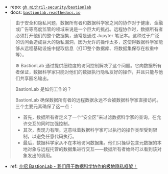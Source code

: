 
[repo]: https://github.com/mithril-security/bastionlab.git
[docs]: https://bastionlab.readthedocs.io/


- repo: [`gh mithril-security/bastionlab`][repo]
- docs: [`bastionlab.readthedocs.io`][docs]

[by]: https://rustcc.cn/article?id=4171f3a2-77c3-4f5f-a999-b83bf0af02a5

> 由于安全和隐私问题，数据所有者和数据科学家之间的协作对于健康、金融或广告等高度监管的领域来说是一个巨大的挑战。远程协作时，数据所有者必须打开他们的整个数据集，通常是通过 Jupyter 笔记本。这种过于广泛的访问会造成巨大的隐私漏洞，因为允许的操作太多，这使得数据科学家能够从远程基础设施中提取信息（打印整个数据库、将数据集保存在权重中等）。
> 
> ⚙️ BastionLab 通过提供细粒度的访问控制解决了这个问题。它向数据所有者保证，数据科学家只能对他们的数据执行隐私友好的操作，并且只能与他们共享匿名输出。
> 
> BastionLab 是如何工作的？
> 
> BastionLab 确保数据所有者的远程数据永远不会被数据科学家直接访问。三个主要元素确保了这一点：
> 
> - 首先，数据所有者定义了一个“安全区”来过滤数据科学家的查询，在允许交互的同时加强控制。
> - 其次，表现力有限。这意味着数据科学家可以执行的操作类型受到限制，以避免任意代码执行。
> - 最后，数据科学家从不在本地访问数据集。他们只操纵包含元数据的本地对象与远程托管的数据集进行交互——数据所有者始终可以看到该对象发出的调用。
> 

- ref: [介绍 BastionLab - 我们用于数据科学协作的极地隐私框架！][by]

